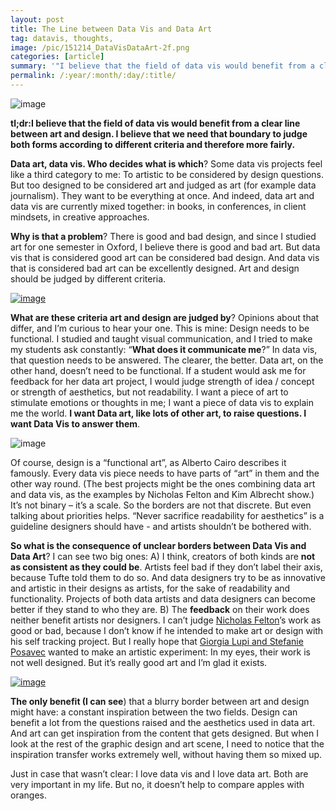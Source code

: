 ```yaml
---
layout: post
title: The Line between Data Vis and Data Art
tag: datavis, thoughts,
image: /pic/151214_DataVisDataArt-2f.png
categories: [article]
summary: '"I believe that the field of data vis would benefit from a clear line between art and design." Maybe my most discussed opinion piece.'
permalink: /:year/:month/:day/:title/
---
```


![image](/pic/151214_DataVisDataArt.jpg)

**tl;dr:I believe that the field of data vis would benefit from a clear line between art and design. I believe that we need that boundary to judge both forms according to different criteria and therefore more fairly.**

**Data art, data vis. Who decides what is which**? Some data vis projects feel like a third category to me: To artistic to be considered by design questions. But too designed to be considered art and judged as art (for example data journalism). They want to be everything at once. And indeed, data art and data vis are currently mixed together: in books, in conferences, in client mindsets, in creative approaches.

**Why is that a problem**? There is good and bad design, and since I studied art for one semester in Oxford, I believe there is good and bad art. But data vis that is considered good art can be considered bad design. And data vis that is considered bad art can be excellently designed. Art and design should be judged by different criteria.

[![image](/pic/151214_DataVisDataArt2.jpg)](http://www.culturegraphy.com/)

**What are these criteria art and design are judged by**? Opinions about that differ, and I’m curious to hear your one. This is mine: Design needs to be functional. I studied and taught visual communication, and I tried to make my students ask constantly: “**What does it communicate me**?” In data vis, that question needs to be answered. The clearer, the better.
Data art, on the other hand, doesn’t need to be functional. If a student would ask me for feedback for her data art project, I would judge strength of idea / concept or strength of aesthetics, but not readability. I want a piece of art to stimulate emotions or thoughts in me; I want a piece of data vis to explain me the world. **I want Data art, like lots of other art, to raise questions. I want Data Vis to answer them**.

![image](/pic/151214_DataVisDataArt4.jpg)

Of course, design is a “functional art”, as Alberto Cairo describes it famously. Every data vis piece needs to have parts of “art” in them and the other way round. (The best projects might be the ones combining data art and data vis, as the examples by Nicholas Felton and Kim Albrecht show.) It’s not binary – it’s a scale. So the borders are not that discrete. But even talking about priorities helps. “Never sacrifice readability for aesthetics” is a guideline designers should have - and artists shouldn’t be bothered with.

**So what is the consequence of unclear borders between Data Vis and Data Art**? I can see two big ones:
A) I think, creators of both kinds are **not as consistent as they could be**. Artists feel bad if they don’t label their axis, because Tufte told them to do so. And data designers try to be as innovative and artistic in their designs as artists, for the sake of readability and functionality. Projects of both data artists and data designers can become better if they stand to who they are.
B) The **feedback** on their work does neither benefit artists nor designers. I can’t judge [Nicholas Felton](http://feltron.com/FAR13.html)’s work as good or bad, because I don’t know if he intended to make art or design with his self tracking project. But I really hope that [Giorgia Lupi and Stefanie Posavec](http://www.dear-data.com/) wanted to make an artistic experiment: In my eyes, their work is not well designed. But it’s really good art and I’m glad it exists.

[![image](/pic/151214_DataVisDataArt3.jpg)](http://feltron.com/FAR13.html)

**The only benefit (I can see**) that a blurry border between art and design might have: a constant inspiration between the two fields. Design can benefit a lot from the questions raised and the aesthetics used in data art. And art can get inspiration from the content that gets designed. But when I look at the rest of the graphic design and art scene, I need to notice that the inspiration transfer works extremely well, without having them so mixed up.

Just in case that wasn’t clear: I love data vis and I love data art. Both are very important in my life. But no, it doesn’t help to compare apples with oranges.

